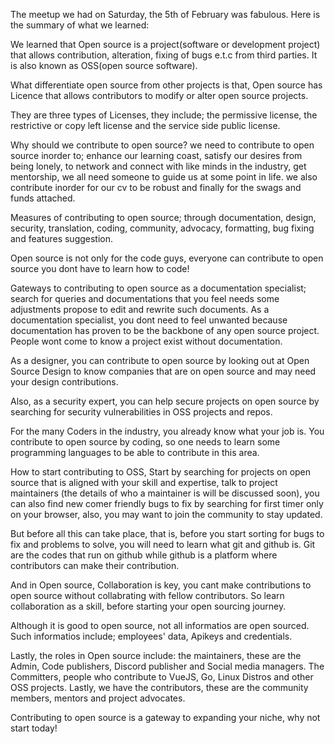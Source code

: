 The meetup we had on Saturday, the 5th of February was fabulous. Here is the summary of what we learned:

We learned that Open source is a project(software or development project) that allows contribution, alteration, fixing of bugs e.t.c from third parties. It is also known as OSS(open source software). 

What differentiate open source from other projects is that, Open source has Licence that allows contributors to modify or alter open source projects.

They are three types of Licenses, they include; the permissive license, the restrictive or copy left license and the service side public license.


Why should we contribute to open source? we need to contribute to open source inorder to; enhance our learning coast, satisfy our desires from being lonely, to network and connect with like minds in the industry, get mentorship, we all need someone to guide us at some point in life. we also contribute inorder for our cv to be robust and finally for the swags and funds attached.


Measures of contributing to open source; through documentation, design, security, translation, coding, community, advocacy, formatting, bug fixing and features suggestion. 

Open source is not only for the code guys, everyone can contribute to open source you dont have to learn how to code!

Gateways to contributing to open source as a documentation specialist; search for queries and documentations that you feel needs some adjustments propose to edit and rewrite such documents. As a documentation specialist, you dont need to feel unwanted because documentation has proven to be the backbone of any open source project. People wont come to know a project exist  without documentation.


As a designer, you can contribute to open source by looking out at Open Source Design to know companies that are on open source and may need your design contributions.


Also, as a security expert, you can help secure projects on open source by searching for security vulnerabilities in OSS projects and repos.

For the many Coders in the industry, you already know what your job is. You contribute to open source by coding, so one needs to learn some programming languages to be able to contribute in this area. 


How to start contributing to OSS, Start by searching for projects on open source that is aligned with your skill and expertise, talk to project maintainers (the details of who a maintainer is will be discussed soon), you can also find new comer friendly bugs to fix by searching for first timer only on your browser, also, you may want to join the community to stay updated. 

But before all this can take place, that is, before you start sorting for bugs to fix and problems to solve, you will need to learn what git and github is. Git are the codes that run on github while github is a platform where contributors can make their contribution.


And in Open source, Collaboration is key, you cant make contributions to open source without collabrating with fellow contributors. So learn collaboration as a skill, before starting your open sourcing journey.


Although it is good to open source, not all informatios are open sourced. Such informatios include; employees' data, Apikeys and credentials.

Lastly, the roles in Open source include: the maintainers, these are the Admin, Code publishers, Discord publisher and Social media managers. The Committers, people who contribute to VueJS, Go, Linux Distros and other OSS projects. Lastly, we have the contributors, these are the community members, mentors and project advocates.

Contributing to open source is a gateway to expanding your niche, why not start today!
